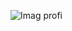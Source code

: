 ![Imag profi](https://avatars2.githubusercontent.com/u/50673404?s=400&u=6f2b242a7990dc2fbe0689def74410d829afa9f9&v=4)
